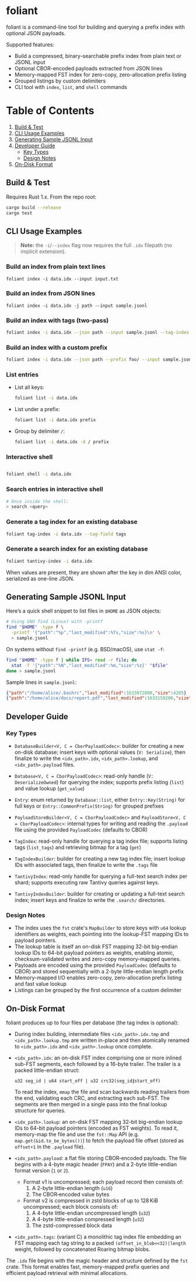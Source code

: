 # foliant

foliant is a command-line tool for building and querying a prefix index with optional JSON payloads.

Supported features:
- Build a compressed, binary-searchable prefix index from plain text or JSONL input
- Optional CBOR-encoded payloads extracted from JSON lines
- Memory-mapped FST index for zero-copy, zero-allocation prefix listing
- Grouped listings by custom delimiters
- CLI tool with `index`, `list`, and `shell` commands

# Table of Contents
1. [Build & Test](#build--test)
2. [CLI Usage Examples](#cli-usage-examples)
3. [Generating Sample JSONL Input](#generating-sample-jsonl-input)
4. [Developer Guide](#developer-guide)
   - [Key Types](#key-types)
   - [Design Notes](#design-notes)
5. [On-Disk Format](#on-disk-format)

## Build & Test
Requires Rust 1.x. From the repo root:
```bash
cargo build --release
cargo test
```

## CLI Usage Examples

> **Note:** the `-i`/`--index` flag now requires the full `.idx` filepath (no implicit extension).

### Build an index from plain text lines
```
foliant index -i data.idx --input input.txt
```

### Build an index from JSON lines
```
foliant index -i data.idx -j path --input sample.jsonl
```

### Build an index with tags (two-pass)
```bash
foliant index -i data.idx --json path --input sample.jsonl --tag-index tags
```
### Build an index with a custom prefix
```bash
foliant index -i data.idx --json path --prefix foo/ --input sample.jsonl
```

### List entries
- List all keys:
  ```bash
  foliant list -i data.idx
  ```
- List under a prefix:
  ```bash
  foliant list -i data.idx prefix
  ```
- Group by delimiter `/`:
  ```bash
  foliant list -i data.idx -d / prefix
  ```

### Interactive shell
```bash

foliant shell -i data.idx
```

### Search entries in interactive shell
```bash
# Once inside the shell:
> search <query>
```

### Generate a tag index for an existing database
```bash
foliant tag-index -i data.idx --tag-field tags
```

### Generate a search index for an existing database
```bash
foliant tantivy-index -i data.idx
```

When values are present, they are shown after the key in dim ANSI color, serialized as one-line JSON.

## Generating Sample JSONL Input

Here’s a quick shell snippet to list files in `$HOME` as JSON objects:
```bash
# Using GNU find (Linux) with -printf
find "$HOME" -type f \
  -printf '{"path":"%p","last_modified":%Ts,"size":%s}\n' \
  > sample.jsonl
```

On systems without `find -printf` (e.g. BSD/macOS), use `stat -f`:
```bash
find "$HOME" -type f | while IFS= read -r file; do
  stat -f '{"path":"%N","last_modified":%m,"size":%z}' "$file"
done > sample.jsonl
```

Sample lines in `sample.jsonl`:
```json
{"path":"/home/alice/.bashrc","last_modified":1633072800,"size":4285}
{"path":"/home/alice/docs/report.pdf","last_modified":1633159200,"size":234567}
```  

## Developer Guide

### Key Types
- `DatabaseBuilder<V, C = CborPayloadCodec>`: builder for creating a new on-disk database; insert keys with optional values (`V: Serialize`), then finalize to write the `<idx_path>.idx`, `<idx_path>.lookup`, and `<idx_path>.payload` files.
- `Database<V, C = CborPayloadCodec>`: read-only handle (`V: DeserializeOwned`) for querying the index; supports prefix listing (`list`) and value lookup (`get_value`)
- `Entry`: enum returned by `Database::list`, either `Entry::Key(String)` for full keys or `Entry::CommonPrefix(String)` for grouped prefixes
- `PayloadStoreBuilder<V, C = CborPayloadCodec>` and `PayloadStore<V, C = CborPayloadCodec>`: internal types for writing and reading the `.payload` file using the provided `PayloadCodec` (defaults to CBOR)

- `TagIndex`: read-only handle for querying a tag index file; supports listing tags (`list_tags`) and retrieving bitmap for a tag (`get`)
- `TagIndexBuilder`: builder for creating a new tag index file; insert lookup IDs with associated tags, then finalize to write the `.tags` file
- `TantivyIndex`: read-only handle for querying a full-text search index per shard; supports executing raw Tantivy queries against keys.
- `TantivyIndexBuilder`: builder for creating or updating a full-text search index; insert keys and finalize to write the `.search/` directories.

### Design Notes
- The index uses the `fst` crate's `MapBuilder` to store keys with `u64` lookup identifiers as weights, each pointing into the lookup-FST mapping IDs to payload pointers.
- The lookup table is itself an on-disk FST mapping 32-bit big-endian lookup IDs to 64-bit payload pointers as weights, enabling atomic, checksum-validated writes and zero-copy memory-mapped queries.
- Payloads are encoded using the provided `PayloadCodec` (defaults to CBOR) and stored sequentially with a 2-byte little-endian length prefix
- Memory-mapped I/O enables zero-copy, zero-allocation prefix listing and fast value lookup
- Listings can be grouped by the first occurrence of a custom delimiter

## On-Disk Format
foliant produces up to four files per database (the tag index is optional):

- During index building, intermediate files `<idx_path>.idx.tmp` and `<idx_path>.lookup.tmp` are written in-place and then atomically renamed to `<idx_path>.idx` and `<idx_path>.lookup` once complete.

- `<idx_path>.idx`: an on-disk FST index comprising one or more inlined sub-FST segments, each followed by a 16-byte trailer.  The trailer is a packed little-endian struct:
  ```text
  u32 seg_id | u64 start_off | u32 crc32(seg_id∥start_off)
  ```
  To read the index, `mmap` the file and scan backwards reading trailers from the end, validating each CRC, and extracting each sub-FST.  The segments are then merged in a single pass into the final lookup structure for queries.
- `<idx_path>.lookup`: an on-disk FST mapping 32-bit big-endian lookup IDs to 64-bit payload pointers (encoded as FST weights). To read it, memory-map the file and use the `fst::Map` API (e.g. `map.get(&id.to_be_bytes())`) to fetch the payload file offset (stored as `offset+1` in the `.payload` file).
- `<idx_path>.payload`: a flat file storing CBOR‑encoded payloads. The file begins with a 4-byte magic header (`FPAY`) and a 2-byte little-endian format version (`1` or `2`).
  - Format v1 is uncompressed; each payload record then consists of:
    1. A 2-byte little-endian length (`u16`)
    2. The CBOR‑encoded value bytes
  - Format v2 is compressed in zstd blocks of up to 128 KiB uncompressed; each block consists of:
    1. A 4-byte little-endian uncompressed length (`u32`)
    2. A 4-byte little-endian compressed length (`u32`)
    3. The zstd-compressed block data

- `<idx_path>.tags`: (variant C) a monolithic tag index file embedding an FST mapping each tag string to a packed `(offset_in_blob<<32)|length` weight, followed by concatenated Roaring bitmap blobs.

The `.idx` file begins with the magic header and structure defined by the `fst` crate. This format enables fast, memory-mapped prefix queries and efficient payload retrieval with minimal allocations.